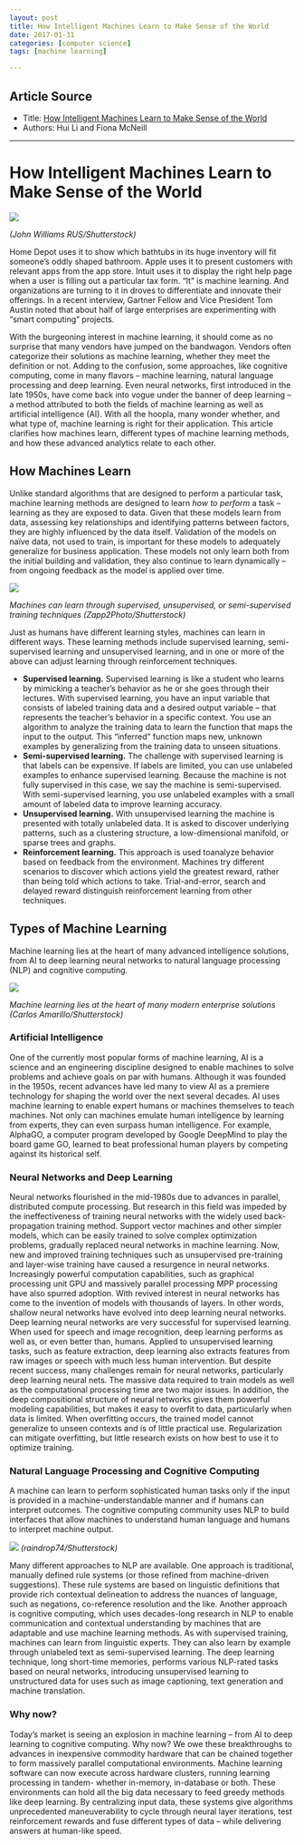 ```yaml
---
layout: post
title: How Intelligent Machines Learn to Make Sense of the World
date: 2017-01-31
categories: [computer science]
tags: [machine learning]

---
```


## Article Source
* Title: [How Intelligent Machines Learn to Make Sense of the World](https://www.datanami.com/2017/01/31/intelligent-machines-learn-make-sense-world/?_scpsug=crawled_170454_73bd1e40-e7f0-11e6-b467-00221934899c#_scpsug=crawled_170454_73bd1e40-e7f0-11e6-b467-00221934899c)
* Authors: Hui Li and Fiona McNeill

---

How Intelligent Machines Learn to Make Sense of the World
===

![](https://2s7gjr373w3x22jf92z99mgm5w-wpengine.netdna-ssl.com/wp-content/uploads/2017/01/shutterstock_AI_machine-learning-200x113.jpg)

*(John Williams RUS/Shutterstock)*
    
Home Depot uses it to show which bathtubs in its huge inventory will fit someone’s oddly shaped bathroom. Apple uses it to present customers with relevant apps from the app store. Intuit uses it to display the right help page when a user is filling out a particular tax form. “It” is machine learning. And organizations are turning to it in droves to differentiate and innovate their offerings. In a recent interview, Gartner Fellow and Vice President Tom Austin noted that about half of large enterprises are experimenting with “smart computing” projects.

With the burgeoning interest in machine learning, it should come as no surprise that many vendors have jumped on the bandwagon. Vendors often categorize their solutions as machine learning, whether they meet the definition or not. Adding to the confusion, some approaches, like cognitive computing, come in many flavors – machine learning, natural language processing and deep learning. Even neural networks, first introduced in the late 1950s, have come back into vogue under the banner of deep learning – a method attributed to both the fields of machine learning as well as artificial intelligence (AI).
With all the hoopla, many wonder whether, and what type of, machine learning is right for their application. This article clarifies how machines learn, different types of machine learning methods, and how these advanced analytics relate to each other.

## How Machines Learn

Unlike standard algorithms that are designed to perform a particular task, machine learning methods are designed to learn *how to perform* a task – learning as they are exposed to data. Given that these models learn from data, assessing key relationships and identifying patterns between factors, they are highly influenced by the data itself. Validation of the models on naïve data, not used to train, is important for these models to adequately generalize for business application. These models not only learn both from the initial building and validation, they also continue to learn dynamically – from ongoing feedback as the model is applied over time.

![](https://2s7gjr373w3x22jf92z99mgm5w-wpengine.netdna-ssl.com/wp-content/uploads/2017/01/robot_arm_shutterstock_-Zapp2Photo.jpg)

*Machines can learn through supervised, unsupervised, or semi-supervised training techniques (Zapp2Photo/Shutterstock)*

Just as humans have different learning styles, machines can learn in different ways. These learning methods include supervised learning, semi-supervised learning and unsupervised learning, and in one or more of the above can adjust learning through reinforcement techniques.

* **Supervised learning.** Supervised learning is like a student who learns by mimicking a teacher’s behavior as he or she goes through their lectures. With supervised learning, you have an input variable that consists of labeled training data and a desired output variable – that represents the teacher’s behavior in a specific context. You use an algorithm to analyze the training data to learn the function that maps the input to the output. This “inferred” function maps new, unknown examples by generalizing from the training data to unseen situations.
* **Semi-supervised learning.** The challenge with supervised learning is that labels can be expensive. If labels are limited, you can use unlabeled examples to enhance supervised learning. Because the machine is not fully supervised in this case, we say the machine is semi-supervised. With semi-supervised learning, you use unlabeled examples with a small amount of labeled data to improve learning accuracy.
* **Unsupervised learning.** With unsupervised learning the machine is presented with totally unlabeled data. It is asked to discover underlying patterns, such as a clustering structure, a low-dimensional manifold, or sparse trees and graphs.
* **Reinforcement learning.** This approach is used toanalyze behavior based on feedback from the environment. Machines try different scenarios to discover which actions yield the greatest reward, rather than being told which actions to take. Trial-and-error, search and delayed reward distinguish reinforcement learning from other techniques.

## Types of Machine Learning

Machine learning lies at the heart of many advanced intelligence solutions, from AI to deep learning neural networks to natural language processing (NLP) and cognitive computing.

![](https://2s7gjr373w3x22jf92z99mgm5w-wpengine.netdna-ssl.com/wp-content/uploads/2017/01/AI_brain_abstract_shutterstock_-Carlos-Amarillo.jpg)

*Machine learning lies at the heart of many modern enterprise solutions (Carlos Amarillo/Shutterstock)*

### Artificial Intelligence

One of the currently most popular forms of machine learning, AI is a science and an engineering discipline designed to enable machines to solve problems and achieve goals on par with humans. Although it was founded in the 1950s, recent advances have led many to view AI as a premiere technology for shaping the world over the next several decades.
AI uses machine learning to enable expert humans or machines themselves to teach machines. Not only can machines emulate human intelligence by learning from experts, they can even surpass human intelligence. For example, AlphaGO, a computer program developed by Google DeepMind to play the board game GO, learned to beat professional human players by competing against its historical self.

### Neural Networks and Deep Learning

Neural networks flourished in the mid-1980s due to advances in parallel, distributed compute processing. But research in this field was impeded by the ineffectiveness of training neural networks with the widely used back-propagation training method. Support vector machines and other simpler models, which can be easily trained to solve complex optimization problems, gradually replaced neural networks in machine learning.
Now, new and improved training techniques such as unsupervised pre-training and layer-wise training have caused a resurgence in neural networks. Increasingly powerful computation capabilities, such as graphical processing unit GPU and massively parallel processing MPP processing have also spurred adoption. With revived interest in neural networks has come to the invention of models with thousands of layers. In other words, shallow neural networks have evolved into deep learning neural networks.
Deep learning neural networks are very successful for supervised learning. When used for speech and image recognition, deep learning performs as well as, or even better than, humans. Applied to unsupervised learning tasks, such as feature extraction, deep learning also extracts features from raw images or speech with much less human intervention.
But despite recent success, many challenges remain for neural networks, particularly deep learning neural nets. The massive data required to train models as well as the computational processing time are two major issues. In addition, the deep compositional structure of neural networks gives them powerful modeling capabilities, but makes it easy to overfit to data, particularly when data is limited. When overfitting occurs, the trained model cannot generalize to unseen contexts and is of little practical use. Regularization can mitigate overfitting, but little research exists on how best to use it to optimize training.

### Natural Language Processing and Cognitive Computing

A machine can learn to perform sophisticated human tasks only if the input is provided in a machine-understandable manner and if humans can interpret outcomes. The cognitive computing community uses NLP to build interfaces that allow machines to understand human language and humans to interpret machine output.

![](https://2s7gjr373w3x22jf92z99mgm5w-wpengine.netdna-ssl.com/wp-content/uploads/2017/01/NLP_shutterstock_raindrop74.jpg)
*(raindrop74/Shutterstock)*

Many different approaches to NLP are available. One approach is traditional, manually defined rule systems (or those refined from machine-driven suggestions). These rule systems are based on linguistic definitions that provide rich contextual delineation to address the nuances of language, such as negations, co-reference resolution and the like. Another approach is cognitive computing, which uses decades-long research in NLP to enable communication and contextual understanding by machines that are adaptable and use machine learning methods.
As with supervised training, machines can learn from linguistic experts. They can also learn by example through unlabeled text as semi-supervised learning. The deep learning technique, long short-time memories, performs various NLP-rated tasks based on neural networks, introducing unsupervised learning to unstructured data for uses such as image captioning, text generation and machine translation.

### Why now?
Today’s market is seeing an explosion in machine learning – from AI to deep learning to cognitive computing. Why now? We owe these breakthroughs to advances in inexpensive commodity hardware that can be chained together to form massively parallel computational environments. Machine learning software can now execute across hardware clusters, running learning processing in tandem- whether in-memory, in-database or both. These environments can hold all the big data necessary to feed greedy methods like deep learning. By centralizing input data, these systems give algorithms unprecedented maneuverability to cycle through neural layer iterations, test reinforcement rewards and fuse different types of data – while delivering answers at human-like speed.